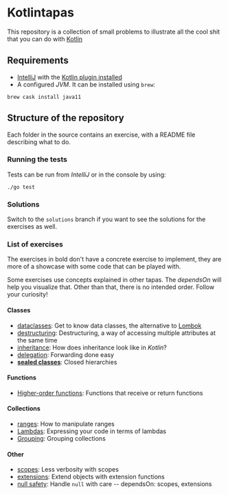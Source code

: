 # Kotlintapas

This repository is a collection of small problems to illustrate all the cool shit that you can do with [Kotlin](https://kotlinlang.org)


## Requirements

- [IntelliJ](https://www.jetbrains.com/idea/) with the [Kotlin plugin installed](https://plugins.jetbrains.com/plugin/6954-kotlin)
- A configured _JVM_. It can be installed using `brew`:

```
brew cask install java11
```

## Structure of the repository

Each folder in the source contains an exercise, with a README file describing what to do.

### Running the tests

Tests can be run from _IntelliJ_ or in the console by using:

```
./go test
```

### Solutions

Switch to the `solutions` branch if you want to see the solutions for the exercises as well.

### List of exercises

The exercises in bold don't have a concrete exercise to implement, they are more of a showcase with some code that can be played with.

Some exercises use concepts explained in other tapas. The _dependsOn_ will help you visualize that. Other than that, there is no intended order. Follow your curiosity!

#### Classes

- [dataclasses](./src/main/kotlin/com/hceris/kotlintapas/dataclasses/README.md): Get to know data classes, the alternative to [Lombok](https://projectlombok.org/)
- [destructuring](./src/main/kotlin/com/hceris/kotlintapas/destructuring/README.md): Destructuring, a way of accessing multiple attributes at the same time
- [inheritance](./src/main/kotlin/com/hceris/kotlintapas/inheritance/README.md): How does inheritance look like in _Kotlin_?
- [delegation](./src/main/kotlin/com/hceris/kotlintapas/delegation/README.md): Forwarding done easy
- [**sealed classes**](./src/main/kotlin/com/hceris/kotlintapas/sealedclasses/README.md): Closed hierarchies

#### Functions

- [Higher-order functions](./src/main/kotlin/com/hceris/kotlintapas/higherorderfunctions/README.md): Functions that receive or return functions

#### Collections

- [ranges](./src/main/kotlin/com/hceris/kotlintapas/ranges/README.md): How to manipulate ranges
- [Lambdas](./src/main/kotlin/com/hceris/kotlintapas/lambdas/README.md): Expressing your code in terms of lambdas
- [Grouping](./src/main/kotlin/com/hceris/kotlintapas/grouping/README.md): Grouping collections

#### Other

- [scopes](./src/main/kotlin/com/hceris/kotlintapas/scopes/README.md): Less verbosity with scopes
- [extensions](./src/main/kotlin/com/hceris/kotlintapas/extensions/README.md): Extend objects with extension functions
- [null safety](./src/main/kotlin/com/hceris/kotlintapas/nullsafety/README.md): Handle `null` with care
-- dependsOn: scopes, extensions


